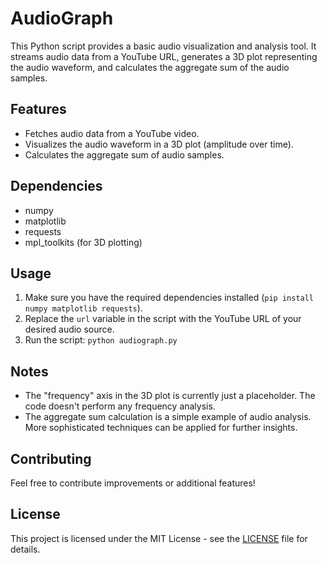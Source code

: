 # AudioGraph

This Python script provides a basic audio visualization and analysis tool. It streams audio data from a YouTube URL, generates a 3D plot representing the audio waveform, and calculates the aggregate sum of the audio samples.

## Features

* Fetches audio data from a YouTube video.
* Visualizes the audio waveform in a 3D plot (amplitude over time).
* Calculates the aggregate sum of audio samples.

## Dependencies

* numpy
* matplotlib
* requests
* mpl_toolkits (for 3D plotting)

## Usage

1. Make sure you have the required dependencies installed (`pip install numpy matplotlib requests`).
2. Replace the `url` variable in the script with the YouTube URL of your desired audio source.
3. Run the script: `python audiograph.py` 

## Notes

* The "frequency" axis in the 3D plot is currently just a placeholder. The code doesn't perform any frequency analysis.
* The aggregate sum calculation is a simple example of audio analysis. More sophisticated techniques can be applied for further insights.

## Contributing

Feel free to contribute improvements or additional features! 

## License

This project is licensed under the MIT License - see the [LICENSE](LICENSE) file for details.

